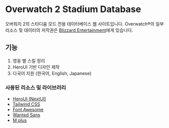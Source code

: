 # Overwatch 2 Stadium Database
오버워치 2의 스타디움 모드 전용 데이터베이스 웹 사이트입니다. Overwatch®의 일부 리소스 및 데이터의 저작권은 [Blizzard Entertainment](https://blizzard.com)에게 있습니다.

## 기능
1. 영웅 별 스킬 정리
2. HeroUI 기반 디자인 제작
3. 다국어 지원 (한국어, English, Japanese)

### 사용된 리소스 및 라이브러리
* [HeroUI (NextUI)](https://heroui.com)
* [Tailwind CSS](https://tailwindcss.com)
* [Font Awesome](https://fontawesome.com)
* [Wanted Sans](https://github.com/wanteddev/wanted-sans)
* [M plus](https://mplusfonts.github.io)